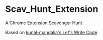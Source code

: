 # Scav_Hunt_Extension
A Chrome Extension Scavenger Hunt

Based on [kunal-mandalia's Let's Write Code](https://github.com/shama/letswritecode/tree/master/how-to-make-chrome-extensions)